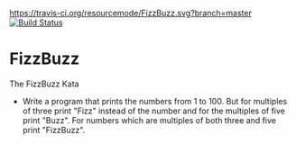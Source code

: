 https://travis-ci.org/resourcemode/FizzBuzz.svg?branch=master
[![Build Status](https://travis-ci.org/resourcemode/FizzBuzz.svg?branch=master)](https://travis-ci.org/resourcemode/FizzBuzz)

FizzBuzz
========

The FizzBuzz Kata
- Write a program that prints the numbers from 1 to 100. But for multiples of three print "Fizz"
  instead of the number and for the multiples of five print "Buzz". For numbers which are multiples of both
  three and five print "FizzBuzz".
